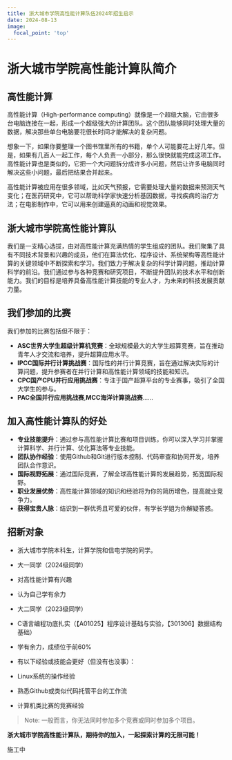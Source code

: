 ```yaml
---
title: 浙大城市学院高性能计算队伍2024年招生启示
date: 2024-08-13
image:
  focal_point: 'top'
---
```


# 浙大城市学院高性能计算队简介

## 高性能计算

高性能计算（High-performance computing）就像是一个超级大脑，它由很多台电脑连接在一起，形成一个超级强大的计算团队。这个团队能够同时处理大量的数据，解决那些单台电脑要花很长时间才能解决的复杂问题。

想象一下，如果你要整理一个图书馆里所有的书籍，单个人可能要花上好几年。但是，如果有几百人一起工作，每个人负责一小部分，那么很快就能完成这项工作。高性能计算也是类似的，它把一个大问题拆分成许多小问题，然后让许多电脑同时解决这些小问题，最后把结果合并起来。

高性能计算被应用在很多领域，比如天气预报，它需要处理大量的数据来预测天气变化；在医药研究中，它可以帮助科学家快速分析基因数据，寻找疾病的治疗方法；在电影制作中，它可以用来创建逼真的动画和视觉效果。

## 浙大城市学院高性能计算队

我们是一支精心选拔，由对高性能计算充满热情的学生组成的团队。我们聚集了具有不同技术背景和兴趣的成员，他们在算法优化、程序设计、系统架构等高性能计算的关键领域中不断探索和学习。我们致力于解决复杂的科学计算问题，推动计算科学的前沿。我们通过参与各种竞赛和研究项目，不断提升团队的技术水平和创新能力。我们的目标是培养具备高性能计算技能的专业人才，为未来的科技发展贡献力量。

## 我们参加的比赛

我们参加的比赛包括但不限于：

- **ASC世界大学生超级计算机竞赛**：全球规模最大的大学生超算竞赛，旨在推动青年人才交流和培养，提升超算应用水平。
- **IPCC国际并行计算挑战赛**：国际性的并行计算竞赛，旨在通过解决实际的计算问题，提升参赛者在并行计算和高性能计算领域的技能和知识。
- **CPC国产CPU并行应用挑战赛**：专注于国产超算平台的专业赛事，吸引了全国大学生的参与。
- **PAC全国并行应用挑战赛**,**MCC海洋计算挑战赛**......

## 加入高性能计算队的好处

- **专业技能提升**：通过参与高性能计算比赛和项目训练，你可以深入学习并掌握计算科学、并行计算、优化算法等专业技能。
- **团队协作经验**：使用Github和Git进行版本控制、代码审查和协同开发，培养团队合作意识。
- **国际视野拓展**：通过国际竞赛，了解全球高性能计算的发展趋势，拓宽国际视野。
- **职业发展优势**：高性能计算领域的知识和经验将为你的简历增色，提高就业竞争力。
- **获得宝贵人脉**：结识到一群优秀且可爱的伙伴，有学长学姐为你解疑答惑。

## 招新对象

* 浙大城市学院本科生，计算学院和信电学院的同学。

* 大一同学（2024级同学）
 * 对高性能计算有兴趣
 * 认为自己学有余力

* 大二同学（2023级同学）
 * C语言编程功底扎实（【A01025】程序设计基础与实验，【301306】数据结构基础）
 * 学有余力，成绩位于前60%

* 有以下经验或技能会更好（但没有也没事）：
 * Linux系统的操作经验
 * 熟悉Github或类似代码托管平台的工作流
 * 计算机类比赛的竞赛经验

> Note:
> 一般而言，你无法同时参加多个竞赛或同时参加多个项目。

**浙大城市学院高性能计算队，期待你的加入，一起探索计算的无限可能！**

<!--more-->

施工中
